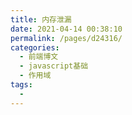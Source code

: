 ```yaml
---
title: 内存泄漏
date: 2021-04-14 00:38:10
permalink: /pages/d24316/
categories:
  - 前端博文
  - javascript基础
  - 作用域
tags:
  -
---
```

